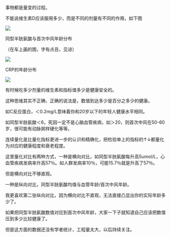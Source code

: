 事物都是量变的过程。

不能说维生素D应该服用多少，而是不同的剂量有不同的作用，如下图

![](https://pic1.zhimg.com/v2-681806dae54266c27a5ae724dde1b727_720w.jpg?source=d16d100b)

同型半胱氨酸与首次中风年龄分布

（在车上画的图，字有点丑，见谅）

![](https://pic1.zhimg.com/v2-c80a209129c49f102bd1973169e4e31a_720w.jpg?source=d16d100b)

CRP的年龄分布

![](https://picx.zhimg.com/v2-61300759071d89bc41ec71168fd13779_720w.jpg?source=d16d100b)

有时候吃多少剂量的维生素和指标值多少是健康安全的。

这种思维其实不正确，正确的说法是，数值到达多少是百分之多少的健康。

如C反应蛋白，＜0.2mg/L意味着你和20岁以下的年轻人健康水平相同。

如同型半胱氨酸＜6，死因一定不是心脑血管疾病，如＞20，则首次中风在50-60岁，很可能有动脉粥样硬化等等。

连续量化是比量化指标更进一步的认识和精确化，把检验单上的指标的↑↓都量化为对应的健康程度和衰老程度。

这里量化对比有两种方式，一种是横向对比，如同型半胱氨酸每升高5umol/L，心血管疾病发病率升高57％。如人群发病率10％，可能15.7％就是升高了57％。

但是横向对比不够直观。

一种是纵向对比，同型半胱氨酸均值与血管年龄/首次中风年龄。

我更喜欢第二张纵向对比，因为横向对比不直观，无法直接凸显出你的实际年龄多少了。

如果把同型半胱氨酸数值对应到首次中风年龄，大家一下子就知道自己应该把数值压到多少比较健康了。

但是这方面的数据还没有学者统计，工程量太大，以后持续关注。

